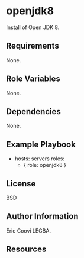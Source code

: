 openjdk8
=========

Install of Open JDK 8.

Requirements
------------

None.

Role Variables
--------------

None.

Dependencies
------------

None.

Example Playbook
----------------

- hosts: servers
  roles:
     - { role: openjdk8 }

License
-------

BSD

Author Information
------------------

Eric Coovi LEGBA.

Resources
------------------
